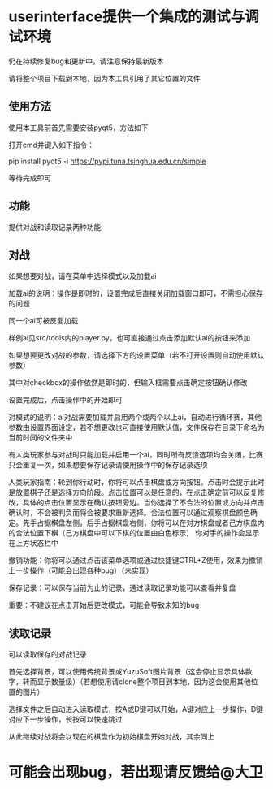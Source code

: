 # userinterface提供一个集成的测试与调试环境

仍在持续修复bug和更新中，请注意保持最新版本

请将整个项目下载到本地，因为本工具引用了其它位置的文件

## 使用方法

使用本工具前首先需要安装pyqt5，方法如下

打开cmd并键入如下指令：

pip install pyqt5 -i https://pypi.tuna.tsinghua.edu.cn/simple

等待完成即可
## 功能
提供对战和读取记录两种功能
## 对战
如果想要对战，请在菜单中选择模式以及加载ai

加载ai的说明：操作是即时的，设置完成后直接关闭加载窗口即可，不需担心保存的问题

同一个ai可被反复加载

样例ai见src/tools内的player.py，也可直接通过点击添加默认ai的按钮来添加

如果想要更改对战的参数，请选择下方的设置菜单（若不打开设置则自动使用默认参数）

其中对checkbox的操作依然是即时的，但输入框需要点击确定按钮确认修改

设置完成后，点击操作中的开始即可

对模式的说明：ai对战需要加载并启用两个或两个以上ai，自动进行循环赛，其他参数由设置界面设定，若不想更改也可直接使用默认值，文件保存在目录下命名为当前时间的文件夹中

有人类玩家参与对战时只能加载并启用一个ai，同时所有反馈选项均会关闭，比赛只会重复一次，如果想要保存记录请使用操作中的保存记录选项

人类玩家指南：轮到你行动时，你将可以点击棋盘或方向按钮。点击时会提示此时是放置棋子还是选择方向阶段。点击位置可以是任意的，在点击确定前可以反复修改，具体的点击位置显示在确认按钮旁边。当你选择了不合法的位置或方向并点击确认时，不会被判负而将会被要求重新选择。合法位置可以通过观察棋盘颜色确定。先手占据棋盘左侧，后手占据棋盘右侧，你将可以在对方棋盘或者己方棋盘内的合法位置下棋（己方棋盘中可以下棋的位置由白色标示）
你对手的操作会显示在上方状态栏中

撤销功能：你将可以通过点击该菜单选项或通过快捷键CTRL+Z使用，效果为撤销上一步操作（可能会出现各种bug）（未实现）

保存记录：可以保存当前为止的记录，通过读取记录功能可以查看并复盘

重要：不建议在点击开始后更改模式，可能会导致未知的bug
## 读取记录
可以读取保存的对战记录

首先选择背景，可以使用传统背景或YuzuSoft图片背景（这会停止显示具体数字，转而显示数量级）（若想使用请clone整个项目到本地，因为这会使用其他位置的图片）

选择文件之后自动进入读取模式，按A或D键可以开始，A键对应上一步操作，D键对应下一步操作，长按可以快速跳过

从此继续对战将会以现在的棋盘作为初始棋盘开始对战，其余同上

# 可能会出现bug，若出现请反馈给@大卫
